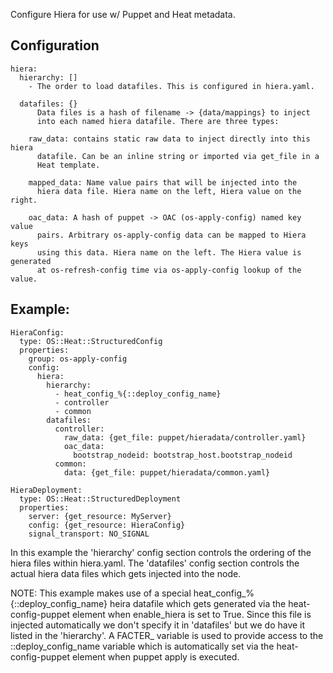 Configure Hiera for use w/ Puppet and Heat metadata.

Configuration
-------------

    hiera:
      hierarchy: []
        - The order to load datafiles. This is configured in hiera.yaml.

      datafiles: {}
          Data files is a hash of filename -> {data/mappings} to inject
          into each named hiera datafile. There are three types:

        raw_data: contains static raw data to inject directly into this hiera
          datafile. Can be an inline string or imported via get_file in a
          Heat template.

        mapped_data: Name value pairs that will be injected into the
          hiera data file. Hiera name on the left, Hiera value on the right.

        oac_data: A hash of puppet -> OAC (os-apply-config) named key value
          pairs. Arbitrary os-apply-config data can be mapped to Hiera keys
          using this data. Hiera name on the left. The Hiera value is generated
          at os-refresh-config time via os-apply-config lookup of the value.

Example:
--------

    HieraConfig:
      type: OS::Heat::StructuredConfig
      properties:
        group: os-apply-config
        config:
          hiera:
            hierarchy:
              - heat_config_%{::deploy_config_name}
              - controller
              - common
            datafiles:
              controller:
                raw_data: {get_file: puppet/hieradata/controller.yaml}
                oac_data:
                  bootstrap_nodeid: bootstrap_host.bootstrap_nodeid
              common:
                data: {get_file: puppet/hieradata/common.yaml}

    HieraDeployment:
      type: OS::Heat::StructuredDeployment
      properties:
        server: {get_resource: MyServer}
        config: {get_resource: HieraConfig}
        signal_transport: NO_SIGNAL

In this example the 'hierarchy' config section controls the ordering of the
hiera files within hiera.yaml. The 'datafiles' config section controls the
actual hiera data files which gets injected into the node.

NOTE:
This example makes use of a special heat\_config\_%{::deploy\_config\_name}
heira datafile which gets generated via the heat-config-puppet element when
enable\_hiera is set to True. Since this file is injected automatically
we don't specify it in 'datafiles' but we do have it listed in the 'hierarchy'.
A FACTER\_ variable is used to provide access to the ::deploy\_config\_name
variable which is automatically set via the heat-config-puppet element when
puppet apply is executed.

